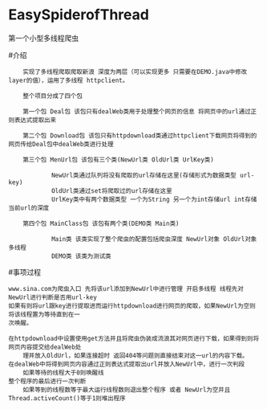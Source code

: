 # EasySpiderofThread
第一个小型多线程爬虫

#介绍

        实现了多线程爬取爬取新浪 深度为两层（可以实现更多 只需要在DEMO.java中修改layer的值），运用了多线程 httpclient。

        整个项目分成了四个包

        第一个包 Deal包 该包只有dealWeb类用于处理整个网页的信息 将网页中的url通过正则表达式提取出来

        第二个包 Download包 该包只有httpdownload类通过httpclient下载网页将得到的网页传给Deal包中dealWeb类进行处理

        第三个包 MenUrl包 该包有三个类(NewUrl类 OldUrl类 UrlKey类)

                NewUrl类通过队列将没有爬取的url存储在这里(存储形式为数据类型 url-key)
                OldUrl类通过set将爬取过的url存储在这里
                UrlKey类中有两个数据类型 一个为String 另一个为int存储url int存储当前url的深度

        第四个包 MainClass包 该包有两个类(DEMO类 Main类)

                Main类 该类实现了整个爬虫的配置包括爬虫深度 NewUrl对象 OldUrl对象 多线程
                DEMO类 该类为测试类
      

#事项过程

	www.sina.com为爬虫入口 先将该url添加到NewUrl中进行管理 开启多线程 线程先对NewUrl进行判断是否用url-key 
	如果有则将url跟key进行提取进而运行httpdownload进行网页的爬取，如果NewUrl为空则将该线程置为等待直到在一
	次唤醒。
	
	在httpdownload中设置使用get方法并且将爬虫伪装成流浪其对网页进行下载，如果得到则将网页内容提交给dealWeb处
        理并放入OldUrl，如果连接超时 返回404等问题则直接结束对这一url的内容下载。
	在dealWeb中将得到网页内容通过正则表达式提取出url并放入NewUrl中，进行一次判段
		如果等待的线程大于0则唤醒线
	整个程序的最后进行一次判断
		如果等到的线程数等于最大运行线程数则退出整个程序 或者 NewUrl为空并且Thread.activeCount()等于1则堆出程序
	
	
